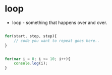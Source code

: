 # loop

- loop - something that happens over and over. 

```js

for(start, stop, step){
    // code you want to repeat goes here..
}

```

```js

for(var i = 0; i <= 10; i++){
    console.log(i);
}

```
